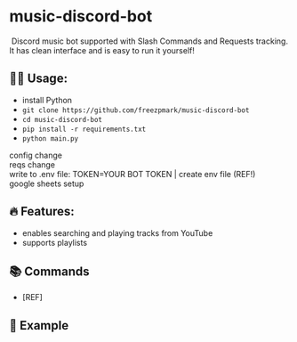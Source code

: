 # music-discord-bot

<img>

<text-descr>
Discord music bot supported with Slash Commands and Requests tracking. It has clean interface and is easy to run it yourself!

## 🧑‍💻 Usage:
 - install Python
 - `git clone https://github.com/freezpmark/music-discord-bot`
 - `cd music-discord-bot`
 - `pip install -r requirements.txt`
 - `python main.py`

config change  
reqs change  
write to .env file: TOKEN=YOUR BOT TOKEN | create env file (REF!)  
google sheets setup  

## 🔥 Features:
 - enables searching and playing tracks from YouTube
 - supports playlists

## 📚 Commands
 - [REF]

## 👀 Example
<gif image>
